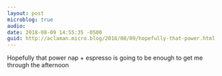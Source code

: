 ```yaml
---
layout: post
microblog: true
audio: 
date: 2018-08-09 14:55:35 -0500
guid: http://aclaman.micro.blog/2018/08/09/hopefully-that-power.html
---
```

Hopefully that power nap + espresso is going to be enough to get me through the afternoon
